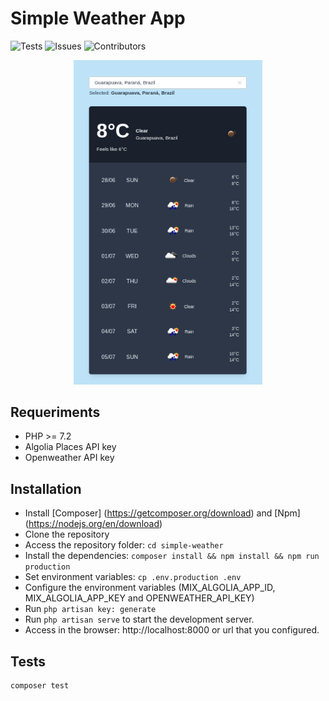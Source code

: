 # Simple Weather App

![Tests](https://github.com/Pr3d4dor/simple-weather/workflows/Tests/badge.svg)
![Issues](https://img.shields.io/github/issues/Pr3d4dor/simple-weather.svg?longCache=true&style=flat-square)
![Contributors](https://img.shields.io/github/contributors/Pr3d4dor/simple-weather.svg?longCache=true&style=flat-square)

<p align="center">
    <img alt="Frontend" src="assets/simple-weather.png" width="60%">
</p>

## Requeriments

* PHP >= 7.2
* Algolia Places API key
* Openweather API key

## Installation

* Install [Composer] (https://getcomposer.org/download) and [Npm] (https://nodejs.org/en/download)
* Clone the repository
* Access the repository folder: `cd simple-weather`
* Install the dependencies: `composer install && npm install && npm run production`
* Set environment variables: `cp .env.production .env`
* Configure the environment variables (MIX_ALGOLIA_APP_ID, MIX_ALGOLIA_APP_KEY and OPENWEATHER_API_KEY)
* Run `php artisan key: generate`
* Run `php artisan serve` to start the development server.
* Access in the browser: http://localhost:8000 or url that you configured.

## Tests

```
composer test
```
